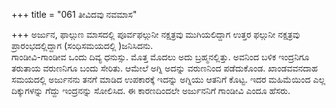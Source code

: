 +++
title = "061 ತೀವಿದವು ನವಮಾಸ"

+++
ಅರ್ಜುನ, ಫಾಲ್ಗುಣ ಮಾಸದಲ್ಲಿ ಪೂರ್ವಫಲ್ಗುನೀ ನಕ್ಷತ್ರವು ಮುಗಿಯಲಿದ್ದಾಗ ಉತ್ತರ ಫಲ್ಗುನೀ ನಕ್ಷತ್ರವು ಪ್ರಾರಂಭದಲ್ಲಿದ್ದಾಗ (ಸಂಧಿಸಮಯದಲ್ಲಿ )ಜನಿಸಿದನು.  
ಗಾಂಡೀವಿ-ಗಾಂಡೀವ ಒಂದು ದಿವ್ಯ ಧನುಸ್ಸು. ಮೊತ್ತ ಮೊದಲು ಅದು ಬ್ರಹ್ಮನಲ್ಲಿತ್ತು. ಅವನಿಂದ ಬಳಿಕ ಇಂದ್ರನಿಗೂ ತರುತಾಯ ವರುಣನಿಗೂ ಬಂದು ಸೇರಿತು. ಆಮೇಲೆ ಅಗ್ನಿ ಅದನ್ನು ವರುಣನಿಂದ ಪಡೆದುಕೊಂಡ. ಖಾಂಡವವನದಾಹ ಸಮಯದಲ್ಲಿ ಅರ್ಜುನನು ತನಗೆ ಮಾಡಿದ ಉಪಕಾರಕ್ಕೆ ಇದನ್ನು ಅಗ್ನಿಯು ಆತನಿಗೆ ಕೊಟ್ಟ. ಇದರ ಮಹಿಮೆಯಿಂದ ಎಲ್ಲ ದಿಕ್ಕುಗಳನ್ನು ಗೆದ್ದು ಇಂದ್ರನನ್ನು ಸೋಲಿಸಿದ. ಈ ಕಾರಣದಿಂದಲೇ ಅರ್ಜುನನಿಗೆ ಗಾಂಡೀವಿ ಎಂದೂ ಹೆಸರು.